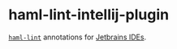 # haml-lint-intellij-plugin

[`haml-lint`](https://github.com/sds/haml-lint) annotations for [Jetbrains IDEs](https://www.jetbrains.com).

